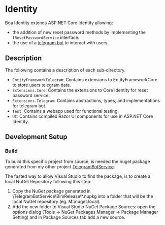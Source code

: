 # Identity

Boa Identity extends ASP.NET Core Identity allowing:

* the addition of new reset password methods by implementing the `IResetPasswordService` interface.
* the use of a [telegram bot](https://telegram.org/) to interact with users.

## Description

The following contains a description of each sub-directory.

* `EntityFrameworkTelegram`: Contains extensions to EntityFrameworkCore to store users telegram data.
* `Extensions.Core`: Contains the extensions to Core Identity for reset password service.
* `Extensions.Telegram`: Contains abstractions, types, and implementations for telegram bot.
* `Test`: Contains a webapp used for functional testing.
* `UI`: Contains compiled Razor UI components for use in ASP.NET Core Identity.

## Development Setup

### Build

To build this specific project from source, is needed the nuget package generated from my other project [TelegramBotService](https://github.com/boajr/TelegramBotService).

The fasted way to allow Visual Studio to find the package, is to create a local NuGet Repository following this step:
1. Copy the NuGet package generated in <project-root>\\TelegramBotService\\Bin\\Release\\*.nupkg into a folder that will be the local NuGet repository (eg. M:\\nuget.local).
2. Add the new folder to Visual Studio NuGet Package Sources: open the options dialog (Tools -> NuGet Packages Manager -> Package Manager Setting) and in Package Sources tab add a new source.
